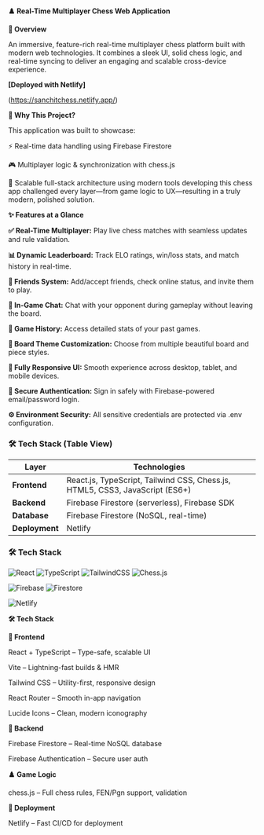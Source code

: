 **♟️ Real-Time Multiplayer Chess Web Application**

**🎯 Overview**

An immersive, feature-rich real-time multiplayer chess platform built with modern web technologies. 
It combines a sleek UI, solid chess logic, and real-time syncing to deliver an engaging and scalable cross-device experience.

**[Deployed with Netlify]**

(https://sanchitchess.netlify.app/)


**🌟 Why This Project?**

This application was built to showcase:

⚡ Real-time data handling using Firebase Firestore

🎮 Multiplayer logic & synchronization with chess.js

🧱 Scalable full-stack architecture using modern tools developing this chess app challenged every layer—from game logic to UX—resulting in a truly modern, polished solution.


**✨ Features at a Glance**

**✅ Real-Time Multiplayer:**
Play live chess matches with seamless updates and rule validation.

**📊 Dynamic Leaderboard:**
Track ELO ratings, win/loss stats, and match history in real-time.

**👥 Friends System:**
Add/accept friends, check online status, and invite them to play.

**💬 In-Game Chat:**
Chat with your opponent during gameplay without leaving the board.

**📜 Game History:**
Access detailed stats of your past games.

**🎨 Board Theme Customization:**
Choose from multiple beautiful board and piece styles.

**📱 Fully Responsive UI:**
Smooth experience across desktop, tablet, and mobile devices.

**🔐 Secure Authentication:**
Sign in safely with Firebase-powered email/password login.

**⚙️ Environment Security:**
All sensitive credentials are protected via .env configuration.

### 🛠️ Tech Stack (Table View)

| Layer        | Technologies                                      |
|--------------|---------------------------------------------------|
| **Frontend** | React.js, TypeScript, Tailwind CSS, Chess.js, HTML5, CSS3, JavaScript (ES6+) |
| **Backend**  | Firebase Firestore (serverless), Firebase SDK     |
| **Database** | Firebase Firestore (NoSQL, real-time)             |
| **Deployment**| Netlify                                          |


### 🛠️ Tech Stack

![React](https://img.shields.io/badge/Frontend-React.js-61DAFB?logo=react&logoColor=white&style=for-the-badge)
![TypeScript](https://img.shields.io/badge/Language-TypeScript-3178C6?logo=typescript&logoColor=white&style=for-the-badge)
![TailwindCSS](https://img.shields.io/badge/Styling-TailwindCSS-38B2AC?logo=tailwind-css&logoColor=white&style=for-the-badge)
![Chess.js](https://img.shields.io/badge/Logic-Chess.js-000000?style=for-the-badge)

![Firebase](https://img.shields.io/badge/Backend-Firebase-FFCA28?logo=firebase&logoColor=black&style=for-the-badge)
![Firestore](https://img.shields.io/badge/Database-Firestore-FFA000?logo=firebase&logoColor=white&style=for-the-badge)

![Netlify](https://img.shields.io/badge/Deploy-Netlify-00C7B7?logo=netlify&logoColor=white&style=for-the-badge)


**🛠️ Tech Stack**

**🔧 Frontend**

React + TypeScript – Type-safe, scalable UI

Vite – Lightning-fast builds & HMR

Tailwind CSS – Utility-first, responsive design

React Router – Smooth in-app navigation

Lucide Icons – Clean, modern iconography


**🔌 Backend**

Firebase Firestore – Real-time NoSQL database

Firebase Authentication – Secure user auth


**♟️ Game Logic**

chess.js – Full chess rules, FEN/Pgn support, validation


**🚀 Deployment**

Netlify – Fast CI/CD for deployment
